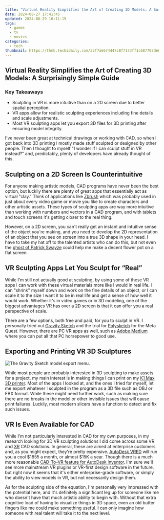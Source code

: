 ```yaml
---
title: "Virtual Reality Simplifies the Art of Creating 3D Models: A Surprisingly Simple Guide"
date: 2024-08-27 17:41:45
updated: 2024-08-29 10:11:15
tags:
  - games
  - tv
  - movies
categories:
  - tech
thumbnail: https://thmb.techidaily.com/33f7a6674447c8f7173ff1c687707de6ab2b192d47bf8afae9f7fe02b3355e59.jpg
---
```


## Virtual Reality Simplifies the Art of Creating 3D Models: A Surprisingly Simple Guide

### Key Takeaways

* Sculpting in VR is more intuitive than on a 2D screen due to better spatial perception.
* VR apps allow for realistic sculpting experiences including fine details and scale adjustments.
* Most VR sculpting apps let you export 3D files for 3D printing after ensuring model integrity.

 I've never been great at technical drawings or working with CAD, so when I got back into 3D printing I mostly made stuff sculpted or designed by other people. Then I thought to myself "I wonder if I can sculpt stuff in VR instead?" and, predictably, plenty of developers have already thought of this.

##  Sculpting on a 2D Screen Is Counterintuitive

 For anyone making artistic models, CAD programs have never been the best option, but luckily there are plenty of great apps that essentially act as virtual "clay." Think of applications like [Zbrush](https://www.maxon.net/en/zbrush) which was probably used in just about every video game or movie you like to create characters and other artistic assets. These types of sculpting apps are way more intuitive than working with numbers and vectors in a CAD program, and with tablets and touch screens it's getting closer to the real thing.

 However, on a 2D screen, you can't really get an instant and intuitive sense of the object you're making, and you need to develop the 2D representation of an object that you see on screen into a true 3D shape in your head. I have to take my hat off to the talented artists who can do this, but not even the [ghost of Patrick Swayze](https://www.imdb.com/title/tt0099653/) could help me make a decent flower pot on a flat screen.

##  VR Sculpting Apps Let You Sculpt for “Real”

 While I'm still not actually good at sculpting, by using some of these VR apps I can work with these virtual materials more like I would in real life. I can "shrink" myself down and work on the fine details of an object, or I can scale it to the size I want it to be in real life and get a sense of how well it would work. Whether it's in video games or in 3D modeling, one of the biggest advantages VR has over a 2D screen is that it can offer you a real perspective of scale.

 There are a few options, both free and paid, for you to sculpt in VR. I personally tried out [Gravity Sketch](https://www.meta.com/experiences/1587090851394426/) and the trial for [Polysketch](https://www.oculus.com/experiences/quest/7830420446969757/) for the Meta Quest. However, there are PC VR apps as well, such as [Adobe Medium](https://www.meta.com/experiences/pcvr/medium-by-adobe/3257686387611106/?utm%5Fsource=www.reddit.com&utm%5Fmedium=oculusredirect) where you can put all that PC horsepower to good use.

##  Exporting and Printing VR 3D Sculptures

![The Gravity Sketch model export menu.](https://static1.howtogeekimages.com/wordpress/wp-content/uploads/2024/05/2-1.jpg) 

 While most people are probably interested in 3D sculpting to make assets for a project, my main interest is in making things I can print on my [K1 Max 3D printer](https://extra-hints.techidaily.com/3-techniques-to-fix-iphone-hdr-blunders-in-premiere-pro-for-2024/). Most of the apps I looked at, and the ones I tried for myself, let me export whatever I sculpted in the program as a 3D file such as OBJ or FBX format. While these might need further work, such as making sure there are no breaks in the model or other invisible issues that will cause print failures. Luckily, most modern slicers have a function to detect and fix such issues.

##  VR Is Even Available for CAD

 While I'm not particularly interested in CAD for my own purposes, in my research looking for 3D VR sculpting solutions I did come across some VR and [XR](https://review-topics.techidaily.com/set-your-preferred-job-location-on-linkedin-app-of-your-tecno-spark-10-5g-drfone-by-drfone-virtual-android/) CAD solutions. In general, these are aimed at enterprise customers and, as you might expect, they're pretty expensive. [AutoDesk VRED](https://www.anrdoezrs.net/links/3607085/type/dlg/sid/UUhtgUeUpU2003102/https://www.autodesk.com/products/vred/overview?term=1-YEAR&tab=subscription) will run you a cool $1855 a month, or almost $15K a year. Though there is a much more reasonable [CAD-To-VR feature for AutoDesk Inventor](https://www.anrdoezrs.net/links/3607085/type/dlg/sid/UUhtgUeUpU2003102/https://www.autodesk.com/developer-network/certified-apps/cad-to-vr). I'm sure we'll see more mainstream VR plugins or VR-first design software in the future, but right now it seems that it's either enterprise-grade software, or simply the ability to view models in VR, but not necessarily design them.

 As for the sculpting side of the equation, I'm personally very impressed with the potential here, and it's definitely a significant leg up for someone like me who doesn't have that much artistic ability to begin with. Without that extra cognitive load of having to visualize things in 3D space, even an old butter fingers like me could make something useful. I can only imagine how someone with real talent will take it to the next level.

<ins class="adsbygoogle"
     style="display:block"
     data-ad-format="autorelaxed"
     data-ad-client="ca-pub-7571918770474297"
     data-ad-slot="1223367746"></ins>



<ins class="adsbygoogle"
     style="display:block"
     data-ad-client="ca-pub-7571918770474297"
     data-ad-slot="8358498916"
     data-ad-format="auto"
     data-full-width-responsive="true"></ins>
